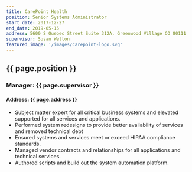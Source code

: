 ```yaml
---
title: CarePoint Health
position: Senior Systems Administrator
start_date: 2017-12-27
end_date: 2019-05-15
address: 5600 S Quebec Street Suite 312A, Greenwood Village CO 80111
supervisor: Susan Welton
featured_image: '/images/carepoint-logo.svg'
---
```

## {{ page.position }}
### Manager: {{ page.supervisor }}
#### Address: {{ page.address }}

* Subject matter expert for all critical business systems and elevated supported for all services and applications.
* Performed system redesigns to provide better availability of services and removed technical debt
* Ensured systems and services meet or exceed HIPAA compliance standards.
* Managed vendor contracts and relationships for all applications and technical services.
* Authored scripts and build out the system automation platform.